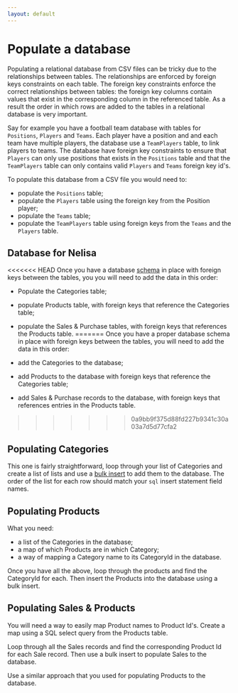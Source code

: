 ```yaml
---
layout: default
---
```


# Populate a database

Populating a relational database from CSV files can be tricky due to the relationships between tables. The relationships are enforced by foreign keys constraints on each table. The foreign key constraints enforce the correct relationships between tables: the foreign key columns contain values that exist in the corresponding column in the referenced table. As a result the order in which rows are added to the tables in a relational database is very important.

Say for example you have a football team database with tables for `Positions`, `Players` and `Teams`. Each player have a position and and each team have multiple players, the database use a `TeamPlayers` table, to link players to teams. The database have foreign key constraints to ensure that `Players` can only use positions that exists in the `Positions` table and that the `TeamPlayers` table can only contains valid `Players` and `Teams` foreign key id's.  

To populate this database from a CSV file you would need to:

* populate the `Positions` table;
* populate the `Players` table using the foreign key from the Position player;
* populate the `Teams` table;
* populate the `TeamPlayers` table using foreign keys from the `Teams` and the `Players` table.

## Database for Nelisa

<<<<<<< HEAD
Once you have a database [schema](/steps/data_modelling.html/#database-schema) in place with foreign keys between the tables, you you will need to add the data in this order:

* Populate the Categories table;
* populate Products table, with foreign keys that reference the Categories table;
* populate the Sales & Purchase tables, with foreign keys that references the Products table.
=======
Once you have a proper database schema in place with foreign keys between the tables, you will need to add the data in this order:

* add the Categories to the database;
* add Products to the database with foreign keys that reference the Categories table;
* add Sales & Purchase records to the database, with foreign keys that references entries in the Products table.
>>>>>>> 0a9bb9f375d88fd227b9341c30a03a7d5d77cfa2

## Populating Categories

This one is fairly straightforward, loop through your list of Categories and create a list of lists and use a [bulk insert](/steps/mysql_bulk_insert_using_nodejs.html) to add them to the database. The order of the list for each row should match your `sql` insert statement field names.

## Populating Products

What you need:

* a list of the Categories in the database;
* a map of which Products are in which Category;
* a way of mapping a Category name to its CategoryId in the database.

Once you have all the above, loop through the products and find the CategoryId for each. Then insert the Products into the database using a bulk insert.

## Populating Sales & Products

You will need a way to easily map Product names to Product Id's. Create a map using a SQL select query from the Products table.

Loop through all the Sales records and find the corresponding Product Id for each Sale record. Then use a bulk insert to populate Sales to the database.

Use a similar approach that you used for populating Products to the database.
